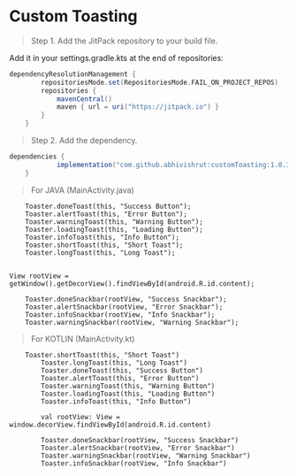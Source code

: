# Custom Toasting

> Step 1. Add the JitPack repository to your build file.

Add it in your settings.gradle.kts at the end of repositories:

```gradle
dependencyResolutionManagement {
		repositoriesMode.set(RepositoriesMode.FAIL_ON_PROJECT_REPOS)
		repositories {
			mavenCentral()
			maven { url = uri("https://jitpack.io") }
		}
	}
```
> Step 2. Add the dependency.

```gradle
dependencies {
	        implementation("com.github.abhivishrut:customToasting:1.0.3")
	}
```

> For JAVA
(MainActivity.java)
```
	Toaster.doneToast(this, "Success Button");
	Toaster.alertToast(this, "Error Button");
	Toaster.warningToast(this, "Warning Button");
	Toaster.loadingToast(this, "Loading Button");
	Toaster.infoToast(this, "Info Button");
	Toaster.shortToast(this, "Short Toast");
	Toaster.longToast(this, "Long Toast");


View rootView = getWindow().getDecorView().findViewById(android.R.id.content);

	Toaster.doneSnackbar(rootView, "Success Snackbar");
	Toaster.alertSnackbar(rootView, "Error Snackbar");
	Toaster.infoSnackbar(rootView, "Info Snackbar");
	Toaster.warningSnackbar(rootView, "Warning Snackbar");
```

> For KOTLIN
(MainActivity.kt)
```
	Toaster.shortToast(this, "Short Toast")
        Toaster.longToast(this, "Long Toast")
        Toaster.doneToast(this, "Success Button")
        Toaster.alertToast(this, "Error Button")
        Toaster.warningToast(this, "Warning Button")
        Toaster.loadingToast(this, "Loading Button")
        Toaster.infoToast(this, "Info Button")

        val rootView: View = window.decorView.findViewById(android.R.id.content)

        Toaster.doneSnackbar(rootView, "Success Snackbar")
        Toaster.alertSnackbar(rootView, "Error Snackbar")
        Toaster.warningSnackbar(rootView, "Warning Snackbar")
        Toaster.infoSnackbar(rootView, "Info Snackbar")
```

